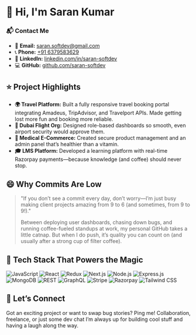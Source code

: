 # 👋 Hi, I'm Saran Kumar

### 📬 Contact Me

- 📧 **Email:** [saran.softdev@gmail.com](mailto:saran.softdev@gmail.com)  
- 📞 **Phone:** [+91 6379583629](tel:+916379583629)  
- 🔗 **LinkedIn:** [linkedin.com/in/saran-softdev](https://linkedin.com/in/saran-softdev/)  
- 💻 **GitHub:** [github.com/saran-softdev](https://github.com/saran-softdev)


## ⭐ Project Highlights

- **🌍 Travel Platform:** Built a fully responsive travel booking portal integrating Amadeus, TripAdvisor, and Travelport APIs. Made getting lost more fun and booking more reliable.
- **🛫 Dubai Flight Org:** Designed role-based dashboards so smooth, even airport security would approve them.
- **💊 Medical E-Commerce:** Created secure product management and an admin panel that’s healthier than a vitamin.
- **🎓 LMS Platform:** Developed a learning platform with real-time Razorpay payments—because knowledge (and coffee) should never stop.

## 😄 Why Commits Are Low

> "If you don’t see a commit every day, don’t worry—I’m just busy making client projects amazing from 9 to 6 (and sometimes, from 9 to 9!)."  
>  
> Between deploying user dashboards, chasing down bugs, and running coffee-fueled standups at work, my personal GitHub takes a little catnap. But when I do push, it’s quality you can count on (and usually after a strong cup of filter coffee).

## 🚀 Tech Stack That Powers the Magic

![JavaScript](https://img.shields.io/badge/-JavaScript-black?style=flat-square&logo=javascript)
![React](https://img.shields.io/badge/React-black?style=flat-square&logo=react&logoColor=61DAFB)
![Redux](https://img.shields.io/badge/Redux-black?style=flat-square&logo=redux&logoColor=764ABC)
![Next.js](https://img.shields.io/badge/Next.js-black?style=flat-square&logo=next.js&logoColor=FFFFFF)
![Node.js](https://img.shields.io/badge/Node.js-black?style=flat-square&logo=node.js&logoColor=339933)
![Express.js](https://img.shields.io/badge/Express.js-black?style=flat-square&logo=express&logoColor=FFFFFF)
![MongoDB](https://img.shields.io/badge/MongoDB-black?style=flat-square&logo=mongodb&logoColor=47A248)
![REST](https://img.shields.io/badge/REST-black?style=flat-square&logo=rest&logoColor=white)
![GraphQL](https://img.shields.io/badge/GraphQL-black?style=flat-square&logo=graphql&logoColor=E10098)
![Stripe](https://img.shields.io/badge/Stripe-black?style=flat-square&logo=stripe&logoColor=008CDD)
![Razorpay](https://img.shields.io/badge/Razorpay-black?style=flat-square&logo=razorpay&logoColor=02042B)
![Tailwind CSS](https://img.shields.io/badge/Tailwind%20CSS-black?style=flat-square&logo=tailwind-css&logoColor=38B2AC)



  
  


## 🤝 Let’s Connect

Got an exciting project or want to swap bug stories? Ping me! Collaboration, freelance, or just some dev chat I’m always up for building cool stuff and having a laugh along the way.
